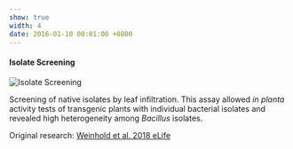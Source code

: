 ```yaml
---
show: true
width: 4
date: 2016-01-10 00:01:00 +0800
---
```

<div>
  <h4>Isolate Screening</h4>
  <img data-src="{{ 'assets/images/photos/pathogenassay.jpg' | relative_url }}" class="lazy w-100 rounded" src="{{ '/assets/images/empty_300x200.png' | relative_url }}" data-toggle="tooltip" data-placement="top" title="Isolate Screening">
  <div class="card-body">
    <p class="card-text">
      Screening of native isolates by leaf infiltration. This assay allowed <i>in planta</i> activity tests of transgenic plants with individual bacterial isolates and revealed high heterogeneity among <i>Bacillus</i> isolates.
    </p>
    <span>
        Original research: 
        <a href=" https://elifesciences.org/articles/28715">
            Weinhold et al. 2018 eLife
        </a>
    </span>
  </div>
</div>
